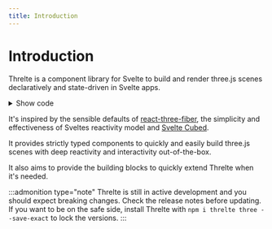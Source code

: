 ```yaml
---
title: Introduction
---
```


<script lang="ts">
import Introduction from '$examples/Introduction.svelte'
import ThrelteWrapper from '$examples/ThrelteWrapper.svelte'
</script>

# Introduction

Threlte is a component library for Svelte to build and render three.js scenes declaratively and state-driven in Svelte apps.

<ThrelteWrapper>
  <Introduction />
</ThrelteWrapper>

<details>
  <summary>Show code</summary>

@[code](../../examples/Introduction.svelte)

:::admonition type="info"
In order to be able to make use of context aware hooks like [useThrelte](/docs/hooks/useThrelte), some examples need to be nested in a [`<Canvas>`](/docs/components/canvas) component.
:::

</details>

It's inspired by the sensible defaults of [react-three-fiber](https://github.com/pmndrs/react-three-fiber), the simplicity and effectiveness of Sveltes reactivity model and [Svelte Cubed](https://github.com/Rich-Harris/svelte-cubed).

It provides strictly typed components to quickly and easily build three.js scenes with deep reactivity and interactivity out-of-the-box.

It also aims to provide the building blocks to quickly extend Threlte when it's needed.

:::admonition type="note"
Threlte is still in active development and you should expect breaking changes. Check the release notes before updating. If you want to be on the safe side, install Threlte with `npm i threlte three --save-exact` to lock the versions.
:::
